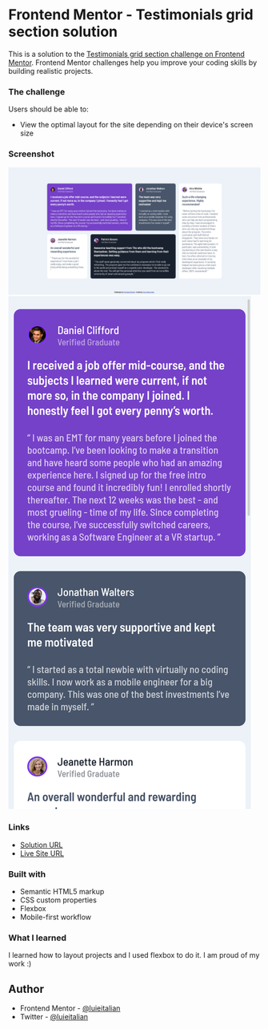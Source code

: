 # Frontend Mentor - Testimonials grid section solution

This is a solution to the [Testimonials grid section challenge on Frontend Mentor](https://www.frontendmentor.io/challenges/testimonials-grid-section-Nnw6J7Un7). Frontend Mentor challenges help you improve your coding skills by building realistic projects. 
### The challenge

Users should be able to:

- View the optimal layout for the site depending on their device's screen size

### Screenshot

![](./screenshot1.png)
![](./screenshot2.png)

### Links

- [Solution URL](https://github.com/Luieitalian/testimonials-grid-section-main/tree/solution)
- [Live Site URL](https://luieitalian.github.io/testimonials-grid-section-main/)

### Built with

- Semantic HTML5 markup
- CSS custom properties
- Flexbox
- Mobile-first workflow

### What I learned

I learned how to layout projects and I used flexbox to do it. I am proud of my work :)

## Author

- Frontend Mentor - [@luieitalian](https://www.frontendmentor.io/profile/luieitalian)
- Twitter - [@luieitalian](https://www.twitter.com/luieitalian)
